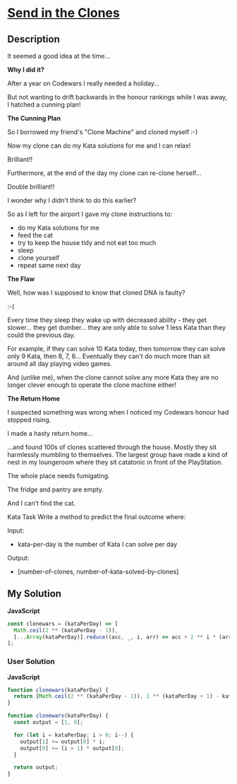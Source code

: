 # [Send in the Clones](https://www.codewars.com/kata/58ddffda929dfc2cae0000a5)

## Description

It seemed a good idea at the time...

**Why I did it?**

After a year on Codewars I really needed a holiday...

But not wanting to drift backwards in the honour rankings while I was away, I hatched a cunning plan!

**The Cunning Plan**

So I borrowed my friend's "Clone Machine" and cloned myself :-)

Now my clone can do my Kata solutions for me and I can relax!

Brilliant!!

Furthermore, at the end of the day my clone can re-clone herself...

Double brilliant!!

I wonder why I didn't think to do this earlier?

So as I left for the airport I gave my clone instructions to:

- do my Kata solutions for me
- feed the cat
- try to keep the house tidy and not eat too much
- sleep
- clone yourself
- repeat same next day

**The Flaw**

Well, how was I supposed to know that cloned DNA is faulty?

:-(

Every time they sleep they wake up with decreased ability - they get slower... they get dumber... they are only able to solve 1 less Kata than they could the previous day.

For example, if they can solve 10 Kata today, then tomorrow they can solve only 9 Kata, then 8, 7, 6... Eventually they can't do much more than sit around all day playing video games.

And (unlike me), when the clone cannot solve any more Kata they are no longer clever enough to operate the clone machine either!

**The Return Home**

I suspected something was wrong when I noticed my Codewars honour had stopped rising.

I made a hasty return home...

...and found 100s of clones scattered through the house. Mostly they sit harmlessly mumbling to themselves. The largest group have made a kind of nest in my loungeroom where they sit catatonic in front of the PlayStation.

The whole place needs fumigating.

The fridge and pantry are empty.

And I can't find the cat.

Kata Task
Write a method to predict the final outcome where:

Input:

- kata-per-day is the number of Kata I can solve per day

Output:

- [number-of-clones, number-of-kata-solved-by-clones]

## My Solution

**JavaScript**

```js
const clonewars = (kataPerDay) => [
  Math.ceil(2 ** (kataPerDay - 1)),
  [...Array(kataPerDay)].reduce((acc, _, i, arr) => acc + 2 ** i * (arr.length - i), 0),
];
```

### User Solution

**JavaScript**

```js
function clonewars(kataPerDay) {
  return [Math.ceil(2 ** (kataPerDay - 1)), 2 ** (kataPerDay + 1) - kataPerDay - 2];
}
```

```js
function clonewars(kataPerDay) {
  const output = [1, 0];

  for (let i = kataPerDay; i > 0; i--) {
    output[1] += output[0] * i;
    output[0] += (i > 1) * output[0];
  }

  return output;
}
```
